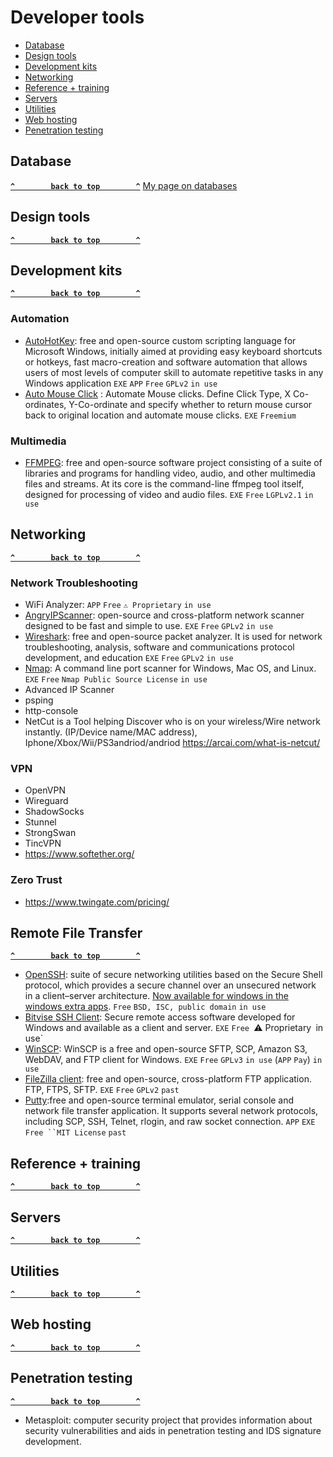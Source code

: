 # Developer tools

- [Database](#database)
- [Design tools](#design-tools)
- [Development kits](#development-kits)
- [Networking](#networking)
- [Reference + training](#reference-training)
- [Servers](#servers)
- [Utilities](#utilities)
- [Web hosting](#web-hosting)
- [Penetration testing](#penetration-testing)

## Database ##
**[`^        back to top        ^`](#)**
[My page on databases](../databases.md)
## Design tools ##
**[`^        back to top        ^`](#)**
## Development kits ## 
**[`^        back to top        ^`](#)**
### Automation ###
- [AutoHotKey](https://www.autohotkey.com/): free and open-source custom scripting language for Microsoft Windows, initially aimed at providing easy keyboard shortcuts or hotkeys, fast macro-creation and software automation that allows users of most levels of computer skill to automate repetitive tasks in any Windows application `EXE` `APP` `Free` `GPLv2` `in use`
- [Auto Mouse Click](https://www.murgee.com/auto-mouse-click/) : Automate Mouse clicks. Define Click Type, X Co-ordinates, Y-Co-ordinate and specify whether to return mouse cursor back to original location and automate mouse clicks. `EXE` `Freemium`

### Multimedia ###
- [FFMPEG](https://ffmpeg.org/): free and open-source software project consisting of a suite of libraries and programs for handling video, audio, and other multimedia files and streams. At its core is the command-line ffmpeg tool itself, designed for processing of video and audio files. `EXE` `Free` `LGPLv2.1` `in use`

## Networking ##
**[`^        back to top        ^`](#)**

### Network Troubleshooting ###
- WiFi Analyzer: `APP` `Free` `⚠ Proprietary` `in use`
- [AngryIPScanner](https://angryip.org/): open-source and cross-platform network scanner designed to be fast and simple to use. `EXE` `Free` `GPLv2` `in use`
- [Wireshark](https://www.wireshark.org/): free and open-source packet analyzer. It is used for network troubleshooting, analysis, software and communications protocol development, and education `EXE` `Free` `GPLv2` `in use`
- [Nmap](https://nmap.org/): A command line port scanner for Windows, Mac OS, and Linux. `EXE` `Free` `Nmap Public Source License` `in use`
- Advanced IP Scanner
- psping
- http-console
- NetCut is a Tool helping Discover who is on your wireless/Wire network instantly. (IP/Device name/MAC address), Iphone/Xbox/Wii/PS3andriod/andriod
https://arcai.com/what-is-netcut/

### VPN ###
- OpenVPN
- Wireguard
- ShadowSocks
- Stunnel
- StrongSwan
- TincVPN
- https://www.softether.org/

### Zero Trust ###
- https://www.twingate.com/pricing/

## Remote File Transfer ##
**[`^        back to top        ^`](#)**
- [OpenSSH](https://www.openssh.com/): suite of secure networking utilities based on the Secure Shell protocol, which provides a secure channel over an unsecured network in a client–server architecture. [Now available for windows in the windows extra apps](https://docs.microsoft.com/en-us/windows-server/administration/openssh/openssh_install_firstuse?tabs=gui). `Free` `BSD, ISC, public domain` `in use`
- [Bitvise SSH Client](https://www.bitvise.com/): Secure remote access software developed for Windows and available as a client and server. `EXE` `Free `⚠ Proprietary` `in use`
- [WinSCP](https://winscp.net/eng/download.php): WinSCP is a free and open-source SFTP, SCP, Amazon S3, WebDAV, and FTP client for Windows. `EXE` `Free` `GPLv3` `in use` (`APP` `Pay`) `in use`
- [FileZilla client](https://filezilla-project.org/): free and open-source, cross-platform FTP application. FTP, FTPS, SFTP. `EXE` `Free` `GPLv2` `past`
- [Putty](https://www.putty.org/):free and open-source terminal emulator, serial console and network file transfer application. It supports several network protocols, including SCP, SSH, Telnet, rlogin, and raw socket connection. `APP` `EXE` `Free ``MIT License` `past`


## Reference + training ## 
**[`^        back to top        ^`](#)**
## Servers ## 
**[`^        back to top        ^`](#)**
## Utilities ## 
**[`^        back to top        ^`](#)**
## Web hosting ## 
**[`^        back to top        ^`](#)**

## Penetration testing ##
**[`^        back to top        ^`](#)**
- Metasploit: computer security project that provides information about security vulnerabilities and aids in penetration testing and IDS signature development.
